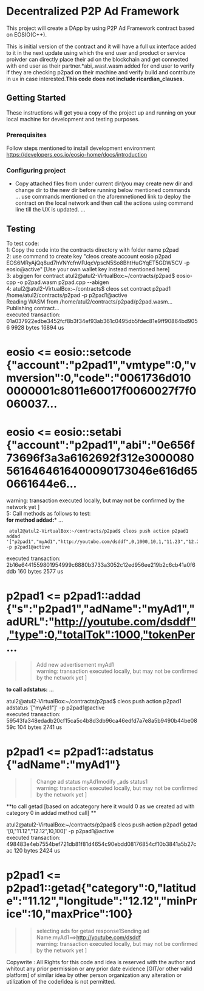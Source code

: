 # Decentralized P2P Ad Framework

This project will create a DApp by using P2P Ad Framework contract based on EOSIO(C++).

This is initial version of the contract and it will have a full ux interface added to it in the next update using which the end user and  product or service proivder can directly place their ad on the blockchain and get connected with end user as their partner.*abi,.wast.wasm added for end user to verify if they are checking p2pad on their machine and verify build and contribute in ux in case interested.**This code does not include ricardian_clauses.**  
## Getting Started

These instructions will get you a copy of the project up and running on your local machine for development and testing purposes.  

### Prerequisites

Follow steps mentioned to install development environment https://developers.eos.io/eosio-home/docs/introduction  

### Configuring project

- Copy attached files from under current dir(you may create new dir and change dir to the new dir before running below mentioned commands  
...
use commands mentioned on the aforemnetioned link to deploy the contract on the local network and then call the actions using command line till the UX is updated.
...
## Testing

To test code:  
1: Copy the code into the contracts directory with folder name p2pad  
2: use command to create key "cleos create account eosio p2pad EOS6MRyAjQq8ud7hVNYcfnVPJqcVpscN5So8BhtHuGYqET5GDW5CV -p eosio@active"  [Use your own wallet key instead mentioned here]  
3: abgigen for contract atul2@atul2-VirtualBox:~/contracts/p2pad$ eosio-cpp -o p2pad.wasm p2pad.cpp --abigen    
4: atul2@atul2-VirtualBox:~/contracts$ cleos set contract p2pad1 /home/atul2/contracts/p2pad -p p2pad1@active  
Reading WASM from /home/atul2/contracts/p2pad/p2pad.wasm...  
Publishing contract...  
executed transaction: 01a037922edbe3452fcf8b3f34ef93ab361c0495db5fdec81e9ff90864bd9056  9928 bytes  16894 us  
#         eosio <= eosio::setcode  {"account":"p2pad1","vmtype":0,"vmversion":0,"code":"0061736d0100000001c8011e60017f0060027f7f0060037...
#         eosio <= eosio::setabi                {"account":"p2pad1","abi":"0e656f73696f3a3a6162692f312e30000805616464616400090173046e616d650661644e6...
warning: transaction executed locally, but may not be confirmed by the network yet         ]   
5: Call methods as follows to test:  
   **for method addad:***
   ...
   
     atul2@atul2-VirtualBox:~/contracts/p2pad$ cleos push action p2pad1 addad '["p2pad1","myAd1","http://youtube.com/dsddf",0,1000,10,1,"11.23","12.22"]' -p p2pad1@active  
executed transaction: 2b16e6441559801954999c6880b3733a3052c12ed956ee219b2c6cb41a0f6ddb  160 bytes  2577 us  
#        p2pad1 <= p2pad1::addad                {"s":"p2pad1","adName":"myAd1","adURL":"http://youtube.com/dsddf","type":0,"totalTok":1000,"tokenPer...
>> Add new advertisement myAd1  
warning: transaction executed locally, but may not be confirmed by the network yet         ]   

**to call adstatus:**
...

atul2@atul2-VirtualBox:~/contracts/p2pad$ cleos push action p2pad1 adstatus '["myAd1"]' -p p2pad1@active  
executed transaction: 59543fa348edadb20cf15ca5c4b8d3db96ca46edfd7a7e8a5b9490b44be0859c  104 bytes  2741 us
#        p2pad1 <= p2pad1::adstatus             {"adName":"myAd1"}  
>> Change ad status myAd1modify _ads status1  
warning: transaction executed locally, but may not be confirmed by the network yet         ]   

**to call getad [based on adcategory here it would 0 as we created ad with category 0 in addad method call]  **

atul2@atul2-VirtualBox:~/contracts/p2pad$ cleos push action p2pad1 getad '[0,"11.12","12.12",10,100]' -p p2pad1@active  
executed transaction: 498483e4eb7554bef721db81f81d4654c90ebdd08176854cf10b3841a5b27cac  120 bytes  2424 us  
#        p2pad1 <= p2pad1::getad{"category":0,"latitude":"11.12","longitude":"12.12","minPrice":10,"maxPrice":100}  
>> selecting ads for getad response1Sending ad Name:myAd1==>http://youtube.com/dsddf  
warning: transaction executed locally, but may not be confirmed by the network yet         ]   



Copywrite : All Rights for this code and idea is reserved with the author and whitout any prior permission or any prior date evidence [GIT/or other valid platform] of similar idea by other person organization any alteration or utilization of the code/idea is not permitted.
